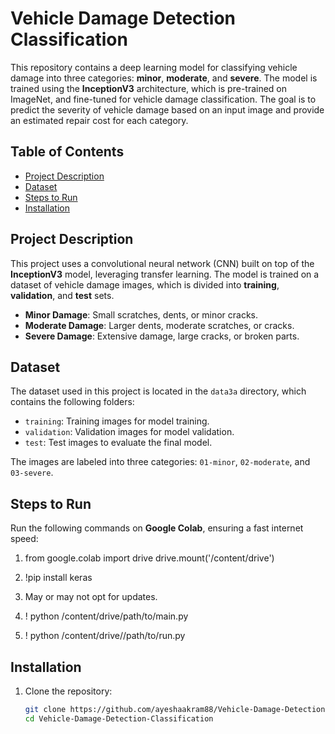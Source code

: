 # Vehicle Damage Detection Classification

This repository contains a deep learning model for classifying vehicle damage into three categories: **minor**, **moderate**, and **severe**. The model is trained using the **InceptionV3** architecture, which is pre-trained on ImageNet, and fine-tuned for vehicle damage classification. The goal is to predict the severity of vehicle damage based on an input image and provide an estimated repair cost for each category.

## Table of Contents

- [Project Description](#project-description)
- [Dataset](#dataset)
- [Steps to Run](#steps-to-run)
- [Installation](#installation)


## Project Description

This project uses a convolutional neural network (CNN) built on top of the **InceptionV3** model, leveraging transfer learning. The model is trained on a dataset of vehicle damage images, which is divided into **training**, **validation**, and **test** sets.

- **Minor Damage**: Small scratches, dents, or minor cracks.
- **Moderate Damage**: Larger dents, moderate scratches, or cracks.
- **Severe Damage**: Extensive damage, large cracks, or broken parts.

## Dataset

The dataset used in this project is located in the `data3a` directory, which contains the following folders:
- `training`: Training images for model training.
- `validation`: Validation images for model validation.
- `test`: Test images to evaluate the final model.

The images are labeled into three categories: `01-minor`, `02-moderate`, and `03-severe`.

## Steps to Run

Run the following commands on **Google Colab**, ensuring a fast internet speed:


1. from google.colab import drive
drive.mount('/content/drive')

2. !pip install keras

3. May or may not opt for updates.

4. ! python /content/drive/path/to/main.py

5. ! python /content/drive//path/to/run.py

## Installation

1. Clone the repository:
   ```bash
   git clone https://github.com/ayeshaakram88/Vehicle-Damage-Detection-Classification.git
   cd Vehicle-Damage-Detection-Classification
